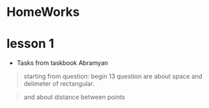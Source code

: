 # HomeWorks
# lesson 1
- Tasks from taskbook Abramyan
> starting from question: begin 13
> question are about space and delimeter of rectangular.

> and about distance between points